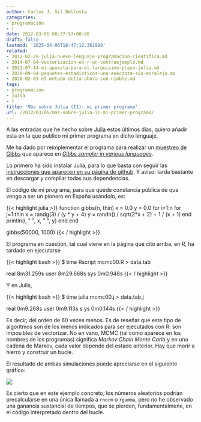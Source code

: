 ```yaml
---
author: Carlos J. Gil Bellosta
categories:
- programación
- r
date: 2012-03-06 08:37:57+00:00
draft: false
lastmod: '2025-04-06T18:47:12.361988'
related:
- 2012-02-28-julia-nuevo-lenguaje-programacion-cientifica.md
- 2014-07-04-vectorizacion-en-r-un-contraejemplo.md
- 2021-07-14-mi-apuesta-para-el-larguisimo-plazo-julia.md
- 2010-09-04-paquetes-estadisticos-una-anecdota-sin-moraleja.md
- 2020-02-03-el-metodo-delta-ahora-con-nimble.md
tags:
- programación
- julia
- r
title: 'Más sobre Julia (II): mi primer programa'
url: /2012/03/06/mas-sobre-julia-ii-mi-primer-programa/
---
```


A las entradas que he hecho sobre [Julia](http://julialang.org/) estos últimos días, quiero añadir esta en la que publico mi primer programa en dicho lenguaje.

Me ha dado por reimplementar el programa para realizar un [muestreo de Gibbs](http://es.wikipedia.org/wiki/Muestreo_de_Gibbs) que aparece en [_Gibbs sampler in various languages_](http://darrenjw.wordpress.com/2011/07/16/gibbs-sampler-in-various-languages-revisited/).

Lo primero ha sido instalar Julia, para lo que basta con seguir las [instrucciones que aparecen en su página de github](https://github.com/JuliaLang/julia#readme). Y aviso: tarda bastante en descargar y compilar todas sus dependencias.

El código de mi programa, para que quede constancia pública de que vengo a ser un pionero en España usándolo, es:


{{< highlight julia >}}
function gibbs(n, thin)
        x = 0.0
        y = 0.0
        for i=1:n
                for j=1:thin
                        x = randg(3) / (y * y + 4)
                        y = randn() / sqrt(2*x + 2) + 1 / (x + 1)
                end
                println(i, " ", x, " ", y)
        end
end

gibbs(50000, 1000)
{{< / highlight >}}

El programa en cuestión, tal cual viene en la página que cito arriba, en R, ha tardado en ejecutarse

{{< highlight bash >}}
$ time Rscript mcmc00.R > data.tab

real 8m31.259s
user 8m29.668s
sys 0m0.948s
{{< / highlight >}}

Y en Julia,

{{< highlight bash >}}
$ time julia mcmc00.j > data.tab.j

real 0m9.268s
user 0m9.113s s
ys 0m0.144s
{{< / highlight >}}

Es decir, del orden de 60 veces menos. Es de reseñar que este tipo de algoritmos son de los menos indicados para ser ejecutados con R: son imposibles de vectorizar. No en vano, MCMC (tal como aparece en los nombres de los programas) significa _Markov Chain Monte Carlo_ y en una cadena de Markov, cada valor depende del estado anterior. Hay que morir a hierro y construir un bucle.

El resultado de ambas simulaciones puede apreciarse en el siguiente gráfico:

[![](/wp-uploads/2012/03/simulations_output001.png#center)
](/wp-uploads/2012/03/simulations_output001.png#center)

Es cierto que en este ejemplo concreto, los números aleatorios podrían precalcularse en una única llamada a `rnorm` o `rgamma`, pero no he observado una ganancia sustancial de tiempos, que se pierden, fundamentalmene, en el código interpretado dentro del bucle.